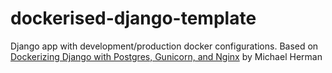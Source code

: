 # dockerised-django-template

Django app with development/production docker configurations.
Based on [Dockerizing Django with Postgres, Gunicorn, and Nginx](https://testdriven.io/blog/dockerizing-django-with-postgres-gunicorn-and-nginx/) by Michael Herman
